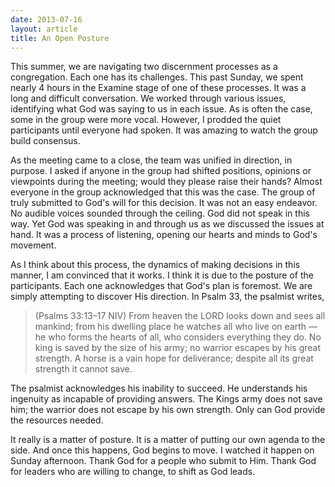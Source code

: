 ```yaml
---
date: 2013-07-16
layout: article
title: An Open Posture
---
```


This summer, we are navigating two discernment processes as a congregation. Each one has its challenges. This past Sunday, we spent nearly 4 hours in the Examine stage of one of these processes. It was a long and difficult conversation. We worked through various issues, identifying what God was saying to us in each issue.  As is often the case, some in the group were more vocal. However, I prodded the quiet participants until everyone had spoken. It was amazing to watch the group build consensus. 

As the meeting came to a close, the team was unified in direction, in purpose. I asked if anyone in the group had shifted positions, opinions or viewpoints during the meeting; would they please raise their hands? Almost everyone in the group acknowledged that this was the case. The group of truly submitted to God's will for this decision. It was not an easy endeavor. No audible voices sounded through the ceiling. God did not speak in this way. Yet God was speaking in and through us as we discussed the issues at hand. It was a process of listening, opening our hearts and minds to God's movement. 

As I think about this process, the dynamics of making decisions in this manner, I am convinced that it works. I think it is due to the posture of the participants. Each one acknowledges that God's plan is foremost. We are simply attempting to discover His direction. In Psalm 33, the psalmist writes,

>(Psalms 33:13–17 NIV) From heaven the LORD looks down and sees all mankind; from his dwelling place he watches all who live on earth — he who forms the hearts of all, who considers everything they do. No king is saved by the size of his army; no warrior escapes by his great strength. A horse is a vain hope for deliverance; despite all its great strength it cannot save.

The psalmist acknowledges his inability to succeed. He understands his ingenuity as incapable of providing answers. The Kings army does not save him; the warrior does not escape by his own strength. Only can God provide the resources needed. 

It really is a matter of posture. It is a matter of putting our own agenda to the side. And once this happens, God begins to move. I watched it happen on Sunday afternoon. Thank God for a people who submit to Him. Thank God for leaders who are willing to change, to shift as God leads.
